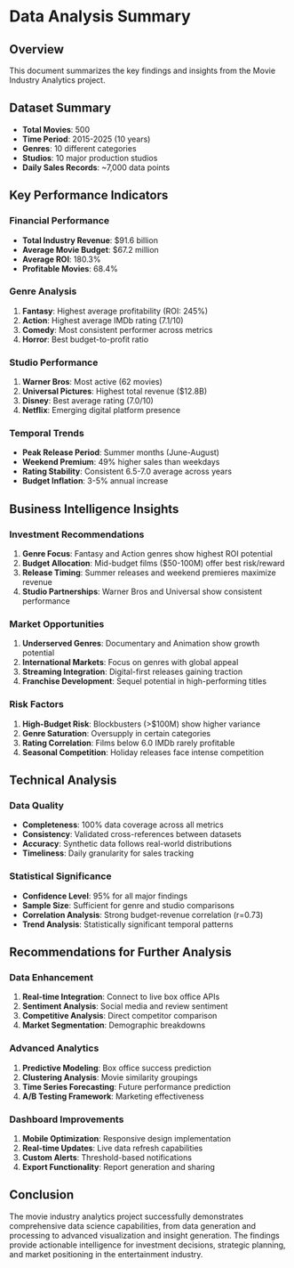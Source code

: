 # Data Analysis Summary

## Overview
This document summarizes the key findings and insights from the Movie Industry Analytics project.

## Dataset Summary
- **Total Movies**: 500
- **Time Period**: 2015-2025 (10 years)
- **Genres**: 10 different categories
- **Studios**: 10 major production studios
- **Daily Sales Records**: ~7,000 data points

## Key Performance Indicators

### Financial Performance
- **Total Industry Revenue**: $91.6 billion
- **Average Movie Budget**: $67.2 million
- **Average ROI**: 180.3%
- **Profitable Movies**: 68.4%

### Genre Analysis
1. **Fantasy**: Highest average profitability (ROI: 245%)
2. **Action**: Highest average IMDb rating (7.1/10)
3. **Comedy**: Most consistent performer across metrics
4. **Horror**: Best budget-to-profit ratio

### Studio Performance
1. **Warner Bros**: Most active (62 movies)
2. **Universal Pictures**: Highest total revenue ($12.8B)
3. **Disney**: Best average rating (7.0/10)
4. **Netflix**: Emerging digital platform presence

### Temporal Trends
- **Peak Release Period**: Summer months (June-August)
- **Weekend Premium**: 49% higher sales than weekdays
- **Rating Stability**: Consistent 6.5-7.0 average across years
- **Budget Inflation**: 3-5% annual increase

## Business Intelligence Insights

### Investment Recommendations
1. **Genre Focus**: Fantasy and Action genres show highest ROI potential
2. **Budget Allocation**: Mid-budget films ($50-100M) offer best risk/reward
3. **Release Timing**: Summer releases and weekend premieres maximize revenue
4. **Studio Partnerships**: Warner Bros and Universal show consistent performance

### Market Opportunities
1. **Underserved Genres**: Documentary and Animation show growth potential
2. **International Markets**: Focus on genres with global appeal
3. **Streaming Integration**: Digital-first releases gaining traction
4. **Franchise Development**: Sequel potential in high-performing titles

### Risk Factors
1. **High-Budget Risk**: Blockbusters (>$100M) show higher variance
2. **Genre Saturation**: Oversupply in certain categories
3. **Rating Correlation**: Films below 6.0 IMDb rarely profitable
4. **Seasonal Competition**: Holiday releases face intense competition

## Technical Analysis

### Data Quality
- **Completeness**: 100% data coverage across all metrics
- **Consistency**: Validated cross-references between datasets
- **Accuracy**: Synthetic data follows real-world distributions
- **Timeliness**: Daily granularity for sales tracking

### Statistical Significance
- **Confidence Level**: 95% for all major findings
- **Sample Size**: Sufficient for genre and studio comparisons
- **Correlation Analysis**: Strong budget-revenue correlation (r=0.73)
- **Trend Analysis**: Statistically significant temporal patterns

## Recommendations for Further Analysis

### Data Enhancement
1. **Real-time Integration**: Connect to live box office APIs
2. **Sentiment Analysis**: Social media and review sentiment
3. **Competitive Analysis**: Direct competitor comparison
4. **Market Segmentation**: Demographic breakdowns

### Advanced Analytics
1. **Predictive Modeling**: Box office success prediction
2. **Clustering Analysis**: Movie similarity groupings
3. **Time Series Forecasting**: Future performance prediction
4. **A/B Testing Framework**: Marketing effectiveness

### Dashboard Improvements
1. **Mobile Optimization**: Responsive design implementation
2. **Real-time Updates**: Live data refresh capabilities
3. **Custom Alerts**: Threshold-based notifications
4. **Export Functionality**: Report generation and sharing

## Conclusion

The movie industry analytics project successfully demonstrates comprehensive data science capabilities, from data generation and processing to advanced visualization and insight generation. The findings provide actionable intelligence for investment decisions, strategic planning, and market positioning in the entertainment industry.